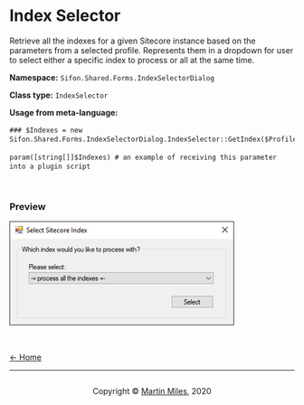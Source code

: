 # Index Selector

Retrieve all the indexes for a given Sitecore instance based on the parameters from a selected profile. Represents them in a dropdown for user to select either a specific index to process or all at the same time.

**Namespace:** `Sifon.Shared.Forms.IndexSelectorDialog`

**Class type:** `IndexSelector`

**Usage from meta-language:**

```
### $Indexes = new Sifon.Shared.Forms.IndexSelectorDialog.IndexSelector::GetIndex($Profile)

param([string[]]$Indexes) # an example of receiving this parameter into a plugin script
```

<br/>

### Preview

![IndexSelector](../../img/SharedAPI/IndexSelector.png "Index selector") 


<br/>

[<- Home](/ "Home")	

<hr>

<footer>
<p style="float:left; width: 20%;">
</p>
<p style="float:left; width: 60%; text-align:center;">Copyright &copy; <a href="https://blog.MartinMiles.net">Martin Miles</a>, 2020</p>
<p style="float:left; width: 20%;">
</p>
</footer>